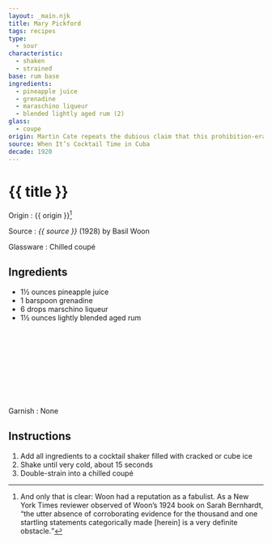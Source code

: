 ```yaml
---
layout: _main.njk
title: Mary Pickford
tags: recipes
type:
  - sour
characteristic:
  - shaken
  - strained
base: rum base
ingredients:
  - pineapple juice
  - grenadine
  - maraschino liqueur
  - blended lightly aged rum (2)
glass:
  - coupe
origin: Martin Cate repeats the dubious claim that this prohibition-era drink was created to honor actor Mary Pickford, a co-founder of United Artists, while she was filming in Cuba. What's clear is that it was first mentioned in print in Basil Woon's 1928 book.
source: When It’s Cocktail Time in Cuba
decade: 1920
---
```

<!-- markdownlint-disable MD025 -->
# {{ title }}
<!-- markdownlint-disable MD025 -->

Origin
  : {{ origin }}[^1]

Source
  : <cite>{{ source }}</cite> (1928) by Basil Woon

Glassware
  : Chilled coupé

[^1]: And only that is clear: Woon had a reputation as a fabulist. As a New York Times reviewer observed of Woon’s 1924 book on Sarah Bernhardt, <q>the utter absence of corroborating evidence for the thousand and one startling statements categorically made [herein] is a very definite obstacle.</q>

## Ingredients

* 1&frac12; ounces pineapple juice
* 1 barspoon grenadine
* 6 drops marschino liqueur
* 1&frac12; ounces lightly blended aged rum<icon-l space="1em" class="bigger" label="(2)"><span class="with-icon"><svg class="icon"><use href="/assets/images/icons/circle-2.svg#circle-2"></use></svg></span></icon-l>

Garnish
  : None

## Instructions

1. Add all ingredients to a cocktail shaker filled with cracked or cube ice
2. Shake until very cold, about 15 seconds
3. Double-strain into a chilled coupé
